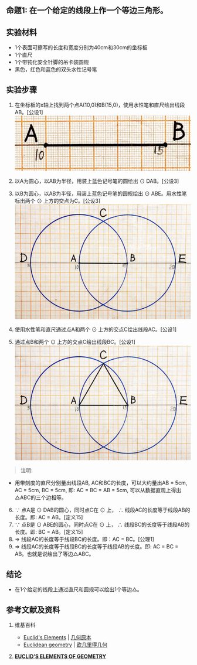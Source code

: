## 命题1: 在一个给定的线段上作一个等边三角形。

## 实验材料

- 1个表面可擦写的长度和宽度分别为40cm和30cm的坐标板
- 1个直尺
- 1个带钝化安全针脚的吊卡装圆规
- 黑色，红色和蓝色的双头水性记号笔

## 实验步骤

1. 在坐标板的x轴上找到两个点A(10,0)和B(15,0)，使用水性笔和直尺绘出线段AB。[公设1]
![](/images/欧几里得几何/欧几里得元素中典型的几何实验/卷1/命题1/1a1.jpg)

2. 以A为圆心，以AB为半径，用装上蓝色记号笔的圆绘出 ⊙ DAB。[公设3]

3. 以B为圆心，以AB为半径，用装上蓝色记号笔的圆规绘出 ⊙ ABE。用水性笔标出两个 ⊙ 上方的交点为C。[公设3]
![](/images/欧几里得几何/欧几里得元素中典型的几何实验/卷1/命题1/1a2.jpg)

4. 使用水性笔和直尺通过点A和两个 ⊙ 上方的交点C绘出线段AC。[公设1]

5. 通过点B和两个 ⊙ 上方的交点C绘出线段BC。[公设1]
![](/images/欧几里得几何/欧几里得元素中典型的几何实验/卷1/命题1/1a3.jpg)

> 注明:
>  
- 用带刻度的直尺分别量出线段AB, AC和BC的长度，可以大约量出AB = 5cm, AC = 5cm, BC = 5cm, 即: AC = BC = AB = 5cm, 可以从数据直观上得出△ABC的三个边相等。

6.  ∵ 点A是 ⊙ DAB的圆心，同时点C在 ⊙ 上， ∴  线段AC的长度等于线段AB的长度。即: AC = AB。[定义15]
7.  ∵ 点B是 ⊙ ABE的圆心，同时点C在 ⊙ 上， ∴  线段BC的长度等于线段AB的长度。即: BC = AB。[定义15]
8.  ⇒  线段AC的长度等于线段BC的长度。即：AC = BC。[公理1]
9.  ⇒  线段AC的长度等于线段BC的长度等于线段AB的长度。即: AC = BC = AB。也就是说绘出了等边△ABC。

## 结论

- 在1个给定的线段上通过直尺和圆规可以绘出1个等边△。

## 参考文献及资料

1. 维基百科
	- [Euclid's Elements](https://en.wikipedia.org/wiki/Euclid%27s_Elements) | [几何原本](https://zh.wikipedia.org/wiki/%E5%87%A0%E4%BD%95%E5%8E%9F%E6%9C%AC) 
	- [Euclidean geometry](https://en.wikipedia.org/wiki/Euclidean_geometry) | [欧几里得几何](https://zh.wikipedia.org/wiki/%E6%AC%A7%E5%87%A0%E9%87%8C%E5%BE%97%E5%87%A0%E4%BD%95) 

2. [**EUCLID’S ELEMENTS OF GEOMETRY**](https://farside.ph.utexas.edu/books/Euclid/Elements.pdf) 